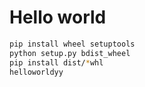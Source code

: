 # Hello world

~~~bash
pip install wheel setuptools
python setup.py bdist_wheel
pip install dist/*whl
helloworldyy
~~~
